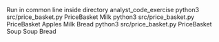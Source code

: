 

Run in common line inside directory analyst_code_exercise
python3 src/price_basket.py PriceBasket Milk
python3 src/price_basket.py PriceBasket Apples Milk Bread
python3 src/price_basket.py PriceBasket Soup Soup Bread 
